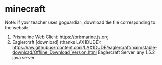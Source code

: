 # minecraft

Note: if your teacher uses goguardian, download the file corresponding to the website.

1. Prismarine Web Client: https://prismarine.js.org
2. Eaglercraft [download] (thanks LAX1DUDE): https://raw.githubusercontent.com/LAX1DUDE/eaglercraft/main/stable-download/Offline_Download_Version.html
Eaglercraft Server: any 1.5.2 java server
